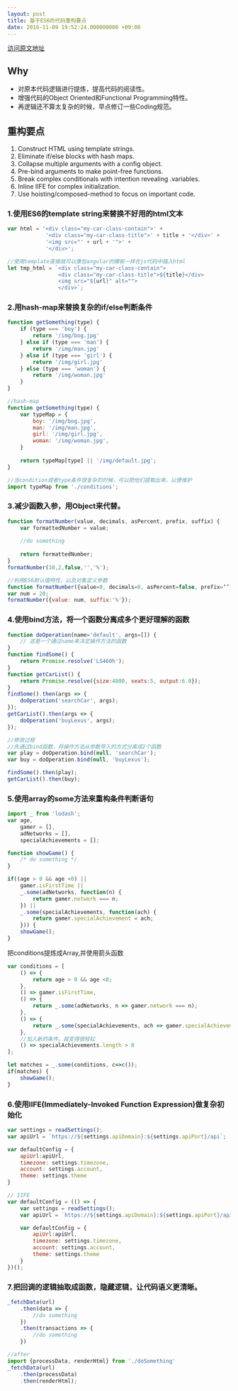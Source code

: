 ```yaml
---
layout: post
title: 基于ES6的代码重构要点
date: 2016-11-09 19:52:24.000000000 +09:00
---
```


[访问原文地址](http://njfeng.com/2016/11/es6-refactor/)

## Why

- 对原本代码逻辑进行提炼，提高代码的阅读性。
- 增强代码的Object Oriented和Functional Programming特性。
- 再逻辑还不算太复杂的时候，早点修订一些Coding规范。

## 重构要点

1. Construct HTML using template strings.
2. Eliminate if/else blocks with hash maps.
3. Collapse multiple arguments with a config object.
4. Pre-bind arguments to make point-free functions.
5. Break complex conditionals with intention revealing .variables.
6. Inline IIFE for complex initialization.
7. Use hoisting/composed-method to focus on important code.

### 1.使用ES6的template string来替换不好用的html文本
	
```javascript
var html = '<div class="my-car-class-contain">' +
			'<div class="my-car-class-title">' + title + '</div>' + 
			'<img src="' + url + '">' +
			'</div>';

//使用template直接就可以像些angular的模板一样在js代码中插入html
let tmp_html = `<div class="my-car-class-contain">
				<div class="my-car-class-title">${title}</div>
				<img src="${url}" alt="">
				</div>`;

```

### 2.用hash-map来替换复杂的if/else判断条件

```javascript
function getSomething(type) {
	if (type === 'boy') {
		return '/img/bog.jpg'
	} else if (type === 'man') {
		return '/img/man.jpg'
	} else if (type === 'girl') {
		return '/img/girl.jpg'
	} else (type === 'woman') {
		return '/img/woman.jpg'
	}
}

//hash-map
function getSomething(type) {
	var typeMap = {
		boy: '/img/bog.jpg',
		man: '/img/man.jpg',
		girl: '/img/girl.jpg',
		woman: '/img/woman.jpg',
	}
	
	return typeMap[type] || '/img/default.jpg';
}

//当condition或者type条件很复杂的时候，可以把他们提取出来，以便维护
import typeMap from './conditions';

```

### 3.减少函数入参，用Object来代替。

```javascript
function formatNumber(value, decimals, asPercent, prefix, suffix) {
	var formattedNumber = value;
	
	//do something
	
	return formattedNumber;
}
formatNumber(10,2,false,'','%');

//利用ES6默认值特性，以及对象定义参数
function formatNumber({value=0, decimals=0, asPercent=false, prefix=‘’, suffix=‘’}){}
var num = 20;
formatNumber({value: num, suffix:'%'});
```

### 4.使用bind方法，将一个函数分离成多个更好理解的函数

```javascript
function doOperation(name='default', args=[]) {
	// 这是一个通过name来决定操作方法的函数
}
function findSome() {
	return Promise.resolve('LS460h');
}
function getCarList() {
	return Promise.resolve({size:4800, seats:5, output:6.0});
}
findSome().then(args => {
	doOperation('searchCar', args);
});
getCarList().then(args => {
	doOperation('buyLexus', args);
});

//修改过程
//先通过bind函数，将操作方法从参数导入的方式分离成2个函数
var play = doOperation.bind(null, 'searchCar');
var buy = doOperation.bind(null, 'buyLexus');

findSome().then(play);
getCarList().then(buy);
```

### 5.使用array的some方法来重构条件判断语句

```javascript
import _ from 'lodash';
var age,
	gamer = [],
	adNetworks = [],
	specialAchievements = [];

function showGame() {
	/* do something */
}

if((age > 0 && age <0) || 
	gamer.isFirstTime ||
	_.some(adNetworks, function(n) {
		return gamer.network === n;
	}) ||
	_.some(specialAchievements, function(ach) {
		return gamer.specialAchievement = ach;
	})) {
	showGame();	
}
```

把conditions提炼成Array,并使用箭头函数

```javascript
var conditions = [
	() => {
		return age > 0 && age <0;
	},
	() => gamer.isFirstTime,
	() => {
		return _.some(adNetworks, n => gamer.network === n);
	},
	() => {
		return _.some(specialAchievements, ach => gamer.specialAchievement === ach);
	},
	//加入新的条件，就变得很轻松
	() => specialAchievements.length > 0
];

let matches = _.some(conditions, c=>c());
if(matches) {
	showGame();	
}
```

### 6.使用IIFE(Immediately-Invoked Function Expression)做复杂初始化

```javascript
var settings = readSettings();
var apiUrl = `https://${settings.apiDomain}:${settings.apiPort}/api`;

var defaultConfig = {
	apiUrl:apiUrl,
	timezone: settings.timezone,
	account: settings.account,
	theme: settings.theme
}

// IIFE 
var defaultConfig = (() => {
	var settings = readSettings();
	var apiUrl = `https://${settings.apiDomain}:${settings.apiPort}/api`;

	var defaultConfig = {
		apiUrl:apiUrl,
		timezone: settings.timezone,
		account: settings.account,
		theme: settings.theme
	}
})();
```

### 7.把回调的逻辑抽取成函数，隐藏逻辑，让代码语义更清晰。
 
```javascript
_fetchData(url)
	.then(data => {
		//do something
	})
	.then(transactions => {
		//do something
	})

//after
import {processData, renderHtml} from './doSomething'
_fetchData(url)
	.then(processData)
	.then(renderHtml);

```


